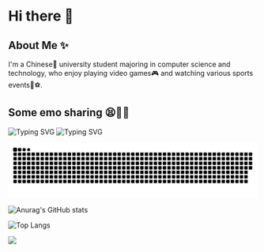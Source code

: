 # Hi there 👋
## About Me ✨
I'm a Chinese🐼 university student majoring in computer science and technology, who enjoy playing video games🎮 and watching various sports events🏀⚽.
## Some emo sharing 😫🥹🤡
![Typing SVG](https://readme-typing-svg.demolab.com/?font=Fira+Code&color=00FFFF&lines=As+I+fill+my+book;What+a+waste+of+wood+......)
![Typing SVG](https://readme-typing-svg.demolab.com/?font=Fira+Code&color=FF3E96&lines=Failure+always+runs+through+life......)

<picture>
  <source media="(prefers-color-scheme: dark)" srcset="https://raw.githubusercontent.com/RPGLILSTAR/RPGLILSTAR/output/github-contribution-grid-snake-dark.svg">
  <source media="(prefers-color-scheme: light)" srcset="https://raw.githubusercontent.com/RPGLILSTAR/RPGLILSTAR/output/github-contribution-grid-snake.svg">
  <img alt="github contribution grid snake animation" src="https://raw.githubusercontent.com/RPGLILSTAR/RPGLILSTAR/output/github-contribution-grid-snake.svg">
</picture>

![Anurag's GitHub stats](https://github-readme-stats.vercel.app/api?username=RPGLILSTAR)

![Top Langs](https://github-readme-stats.vercel.app/api/top-langs/?username=RPGLILSTAR)

![](https://stats.justsong.cn/api/leetcode?username=RPGLILSTAR&cn=true)
